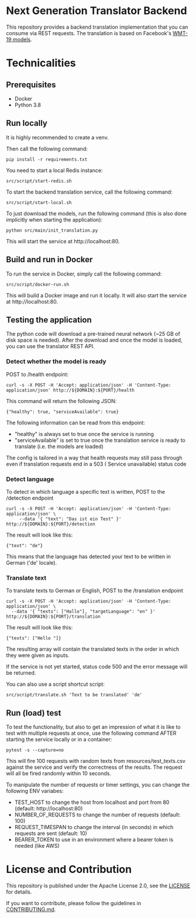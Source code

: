 # Next Generation Translator Backend

This repository provides a backend translation implementation that you can consume via REST requests. The translation is
based on Facebook's [WMT-19 models](https://github.com/pytorch/fairseq/blob/master/examples/wmt19/README.md).

# Technicalities

## Prerequisites

- Docker
- Python 3.8

## Run locally

It is highly recommended to create a venv.

Then call the following command:

```
pip install -r requirements.txt
```

You need to start a local Redis instance:

```
src/script/start-redis.sh
```

To start the backend translation service, call the following command:

```
src/script/start-local.sh
```

To just download the models, run the following command (this is also done implicitly when starting the application):

```
python src/main/init_translation.py
```

This will start the service at http://localhost:80.

## Build and run in Docker

To run the service in Docker, simply call the following command:

```
src/script/docker-run.sh
```

This will build a Docker image and run it locally. It will also start the service at http://localhost:80.

## Testing the application

The python code will download a pre-trained neural network (~25 GB of disk space is needed). After the download and once
the model is loaded, you can use the translator REST API.

### Detect whether the model is ready

POST to /health endpoint:

```
curl -s -X POST -H 'Accept: application/json' -H 'Content-Type: application/json' http://${DOMAIN}:${PORT}/health
```

This command will return the following JSON:

```
{"healthy": true, "serviceAvailable": true}
```

The following information can be read from this endpoint:

- "healthy" is always set to true once the service is running
- "serviceAvailable" is set to true once the translation service is ready to translate (i.e. the models are loaded)

The config is tailored in a way that health requests may still pass through even if translation requests end in a 503 (
Service unavailable) status code

### Detect language

To detect in which language a specific text is written, POST to the /detection endpoint

```
curl -s -X POST -H 'Accept: application/json' -H 'Content-Type: application/json' \
     --data '{ "text": "Das ist ein Test" }' http://${DOMAIN}:${PORT}/detection
```

The result will look like this:

```
{"text": "de"}
```

This means that the language has detected your text to be written in German ('de' locale).

### Translate text

To translate texts to German or English, POST to the /translation endpoint

```
curl -s -X POST -H 'Accept: application/json' -H 'Content-Type: application/json' \
  --data '{ "texts": ["Hallo"], "targetLanguage": "en" }' http://${DOMAIN}:${PORT}/translation
```

The result will look like this:

```
{"texts": ["Hello "]}
```

The resulting array will contain the translated texts in the order in which they were given as inputs.

If the service is not yet started, status code 500 and the error message will be returned.

You can also use a script shortcut script:

```
src/script/translate.sh 'Text to be translated' 'de'
```

## Run (load) test

To test the functionality, but also to get an impression of what it is like to test with multiple requests at once, use
the following command AFTER starting the service locally or in a container:

```
pytest -s --capture=no
```

This will fire 100 requests with random texts from resources/test_texts.csv against the service and verify the
correctness of the results. The request will all be fired randomly within 10 seconds.

To manipulate the number of requests or timer settings, you can change the following ENV variabes:

- TEST_HOST to change the host from localhost and port from 80 (default: http://localhost:80)
- NUMBER_OF_REQUESTS to change the number of requests (default: 100)
- REQUEST_TIMESPAN to change the interval (in seconds) in which requests are sent (default: 10)
- BEARER_TOKEN to use in an environment where a bearer token is needed (like AWS)

# License and Contribution

This repository is published under the Apache License 2.0, see the [LICENSE](LICENSE) for details.

If you want to contribute, please follow the guidelines in [CONTRIBUTING.md](CONTRIBUTING.md).
